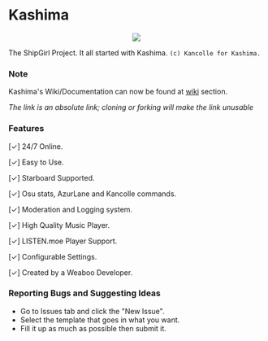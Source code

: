 
# Kashima
<p align="center">
  <img src="https://vignette.wikia.nocookie.net/kancolle/images/a/a2/Kashima_Shopping_Full.png/revision/latest?cb=20170929103638">
</p>

The ShipGirl Project. It all started with Kashima. ``(c) Kancolle for Kashima.``

### Note
Kashima's Wiki/Documentation can now be found at [wiki](https://github.com/Deivu/Kashima/wiki) section. 

*The link is an absolute link; cloning or forking will make the link unusable*

### Features
<p>[✓] 24/7 Online.
<p>[✓] Easy to Use.
<p>[✓] Starboard Supported.
<p>[✓] Osu stats, AzurLane and Kancolle commands.
<p>[✓] Moderation and Logging system.
<p>[✓] High Quality Music Player.
<p>[✓] LISTEN.moe Player Support.
<p>[✓] Configurable Settings.
<p>[✓] Created by a Weaboo Developer. 

### Reporting Bugs and Suggesting Ideas
* Go to Issues tab and click the "New Issue".
* Select the template that goes in what you want.
* Fill it up as much as possible then submit it.
